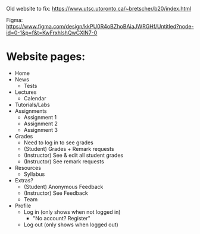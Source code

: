 Old website to fix: https://www.utsc.utoronto.ca/~bretscher/b20/index.html

Figma: https://www.figma.com/design/kkPU0R4oBZhoBAiaJWRGHf/Untitled?node-id=0-1&p=f&t=KwFrxhlshQwCXlN7-0

# Website pages:
- Home
- News
    - Tests
- Lectures
    - Calendar
- Tutorials/Labs
- Assignments
    - Assignment 1
    - Assignment 2
    - Assignment 3
- Grades
    - Need to log in to see grades
    - (Student) Grades + Remark requests
    - (Instructor) See & edit all student grades
    - (Instructor) See remark requests
- Resources
    - Syllabus
- Extras?
    - (Student) Anonymous Feedback
    - (Instructor) See Feedback
    - Team
- Profile
    - Log in (only shows when not logged in)
        - "No account? Register"
    - Log out (only shows when logged out)